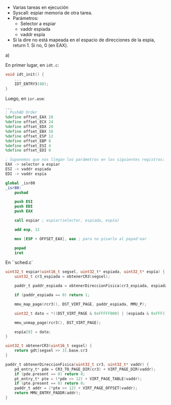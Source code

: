 - Varias tareas en ejecución
- Syscall: espiar memoria de otra tarea.
- Parámetros:
    * Selector a espiar
    * vaddr espiada
    * vaddr espía
- Si la dire no está mapeada en el espacio de direcciones de la espía, return 1. Si no, 0 (en EAX).

a) 

En primer lugar, en `idt.c`:

```c
void idt_init() {
    ...
    IDT_ENTRY3(80);
}
```

Luego, en `isr.asm`:


```nasm
...
; PushAD Order
%define offset_EAX 28
%define offset_ECX 24
%define offset_EDX 20
%define offset_EBX 16
%define offset_ESP 12
%define offset_EBP 8
%define offset_ESI 4
%define offset_EDI 0

; Suponemos que nos llegan los parámetros en los siguientes registros:
EAX -> selector a espiar
ESI -> vaddr espiada
EDI -> vaddr espía

global _isr80
_isr80:
    pushad

    push ESI
    push EDI
    push EAX

    call espiar ; espiar(selector, espiada, espía)

    add esp, 12

    mov [ESP + OFFSET_EAX], eax ; para no pisarlo al popad'ear

    popad
    iret
```

En ``sched.c`
```c
uint32_t espiar(uint16_t segsel, uint32_t* espiada, uint32_t* espía) {
    uint32_t cr3_espiada = obtenerCR3(segsel);

    paddr_t paddr_espiada = obtenerDireccionFisica(cr3_espiada, espiada);

    if (paddr_espiada == 0) return 1;

    mmu_map_page(rcr3(), DST_VIRT_PAGE, paddr_espiada, MMU_P);

    uint32_t dato = *((DST_VIRT_PAGE & 0xFFFFF000) | (espiada & 0xFFF));

    mmu_unmap_page(rcr3(), DST_VIRT_PAGE);

    espía[0] = dato;
}

uint32_t obtenerCR3(uint16_t segsel) {
    return gdt[segsel >> 3].base.cr3
}

paddr_t obtenerDireccionFisica(uint32_t cr3, uint32_t* vaddr) {
    pd_entry_t* pde = CR3_TO_PAGE_DIR(cr3) + VIRT_PAGE_DIR(vaddr);
    if (pde.present == 0) return 0;
    pt_entry_t* pte = (*pde >> 12) + VIRT_PAGE_TABLE(vaddr);
    if (pte.present == 0) return 0;
    paddr_t addr = (*pte >> 12) + VIRT_PAGE_OFFSET(vaddr);
    return MMU_ENTRY_PADDR(addr);
}
```


